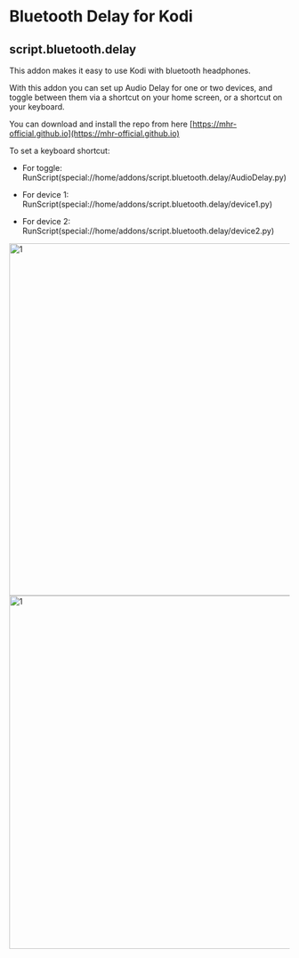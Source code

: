# Bluetooth Delay for Kodi
## script.bluetooth.delay
This addon makes it easy to use Kodi with bluetooth headphones.

With this addon you can set up Audio Delay for one or two devices, and toggle between them via a shortcut on your home screen, or a shortcut on your keyboard.

You can download and install the repo from here [https://mhr-official.github.io](https://mhr-official.github.io)

To set a keyboard shortcut:

* For toggle:  RunScript(special://home/addons/script.bluetooth.delay/AudioDelay.py)

* For device 1:  RunScript(special://home/addons/script.bluetooth.delay/device1.py)

* For device 2:  RunScript(special://home/addons/script.bluetooth.delay/device2.py)

<img width="633" alt="1" src="https://user-images.githubusercontent.com/75268095/148041185-eedda990-01a0-4985-84e5-fe9e6ccaa2a6.png">

<img width="635" alt="1" src="https://user-images.githubusercontent.com/75268095/149763491-6d1d85c1-b513-495d-8163-524287cc7acd.png">
